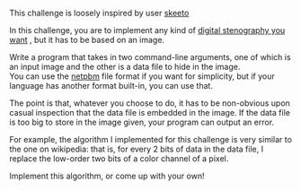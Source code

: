 

This challenge is loosely inspired by user [skeeto](/u/skeeto)

In this challenge, you are to implement any kind of [digital stenography you want](http://en.wikipedia.org/wiki/Steganography#Digital) , but it has to be based on an image.

Write a program that takes in two command-line arguments, one of which is an input image and the other is a data file to hide in the image.  
You can use the [netpbm](http://en.wikipedia.org/wiki/Netpbm_format) file format if you want for simplicity, but if your language has another format built-in, you can use that.

The point is that, whatever you choose to do, it has to be non-obvious upon casual inspection that the data file is embedded in the image. If the data file is too big to store in the image given, your program can output an error.

For example, the algorithm I implemented for this challenge is very similar to the one on wikipedia: that is, for every 2 bits of data in the data file, I replace the low-order two bits of a color channel of a pixel.

Implement this algorithm, or come up with your own!

